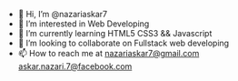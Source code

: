 - 👋 Hi, I’m @nazariaskar7
- 👀 I’m interested in Web Developing
- 🌱 I’m currently learning HTML5 CSS3 && Javascript
- 💞️ I’m looking to collaborate on Fullstack web developing
- 📫 How to reach me at nazariaskar7@gmail.com askar.nazari.7@facebook.com

<!---
nazariaskar7/nazariaskar7 is a ✨ special ✨ repository because its `README.md` (this file) appears on your GitHub profile.
You can click the Preview link to take a look at your changes.
--->
